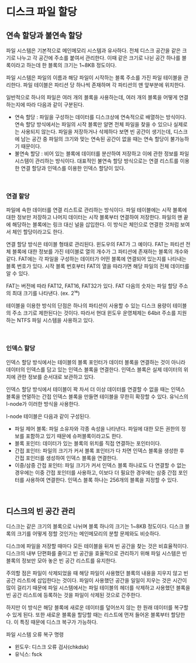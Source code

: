 # 디스크 파일 할당

## 연속 할당과 불연속 할당

파일 시스템은 기본적으로 메인메모리 시스템과 유사하다. 전체 디스크 공간을 같은 크기로 나누고 각 공간에 주소를 붙여서 관리한다. 이때 같은 크기로 나뉜 공간 하나를 블록이라고 하는데 한 블록의 크기는 1~8KB 정도이다.

파일 시스템은 파일의 이름과 해당 파일이 시작하는 블록 주소를 가진 파일 테이블을 관리한다. 파일 테이블은 파티션 당 하나씩 존재하며 각 파티션의 맨 앞부분에 위치한다. 

일반적으로 하나의 파일은 여러 개의 블록을 사용하는데, 여러 개의 블록을 어떻게 연결하는지에 따라 다음과 같이 구분된다.

- 연속 할당 : 파일을 구성하는 데이터를 디스크상에 연속적으로 배열하는 방식이다. 연속 할당 방식에서는 파일의 시작 블록만 알면 전체 파일을 찾을 수 있으나 실제로는 사용되지 않는다. 파일을 저장하거나 삭제하다 보면 빈 공간이 생기는데, 디스크에 남는 공간 중 파일의 크기와 맞는 연속된 공간이 없을 때는 연속 할당이 불가능하기 때문이다.
- 불연속 할당 : 비어 있는 블록에 데이터를 분산하여 저장하고 이에 관한 정보를 파일 시스템이 관리하는 방식이다. 대표적인 불연속 할당 방식으로는 연결 리스트를 이용한 연결 할당과 인덱스를 이용한 인덱스 할당이 있다.

<br>



### 연결 할당

파일에 속한 데이터를 연결 리스트로 관리하는 방식이다. 파일 테이블에는 시작 블록에 대한 정보만 저장하고 나머지 데이터는 시작 블록부터 연결하여 저장한다. 파일의 맨 끝에 해당하는 블록에는 링크 대신 널을 삽입한다. 이 방식은 체인으로 연결한 것처럼 보여서 체인 할당이라고도 한다.

연결 할당 방식은 테이블 형태로 관리된다. 윈도우의 FAT가 그 예이다. FAT는 파티션 전체 블록에 대한 정보를 가진 테이블로 열의 개수가 그 파티션에 존재하는 블록의 개수와 같다. FAT에는 각 파일을 구성하는 데이터가 어떤 블록에 연결되어 있는지를 나타내는 블록 번호가 있다. 시작 블록 번호부터 FAT의 열을 따라가면 해당 파일의 전체 데이터를 알 수 있다.

FAT는 버전에 따라 FAT12, FAT16, FAT32가 있다. FAT 다음의 숫자는 파일 할당 주소의 최대 크기를 나타낸다. (ex. 2¹⁶)

테이블을 이용한 방식의 단점은 하나의 파티션이 사용할 수 있는 디스크 용량이 테이블의 주소 크기로 제한된다는 것이다. 따라서 현대 윈도우 운영체제는 64bit 주소를 지원하는 NTFS 파일 시스템을 사용하고 있다. 

<br>



### 인덱스 할당

인덱스 할당 방식에서는 테이블의 블록 포인터가 데이터 블록을 연결하는 것이 아니라 데이터의 인덱스를 담고 있는 인덱스 블록을 연결한다. 인덱스 블록은 실제 데이터의 위치에 관한 정보를 순서대로 보관하고 있다. 

인덱스 할당 방식에서 테이블이 꽉 차서 더 이상 데이터를 연결할 수 없을 때는 인덱스 블록을 연뎔하는 간접 인덱스 블록을 만들면 테이블을 무한히 확장할 수 있다. 유닉스의 I-node가 이러한 방식을 사용한다. 

I-node 테이블은 다음과 같이 구성된다.

- 파일 제어 블록: 파일 소유자와 각종 속성을 나타낸다. 파일에 대한 모든 권한의 정보를 포함하고 있기 때문에 슈퍼블록이라고도 한다.
- 블록 포인터: 데이터가 있는 블록의 위치를 직접 연결하는 포인터이다.
- 간접 포인터: 파일의 크기가 커서 블록 포인터가 다 차면 인덱스 블록을 생성한 후 간접 포인터를 생성하여 인덱스 블록을 연결한다.
- 이중/삼중 간접 포인터: 파일 크기가 커서 인덱스 블록 하나로도 다 연결할 수 없는 경우에는 이중 간접 포인터를 사용하고, 이보다 더 필요한 경우에는 삼중 간접 포인터를 사용하여 연결한다. 인덱스 블록 하나는 256개의 블록을 지정할 수 있다.

<br>



## 디스크의 빈 공간 관리

디스크는 같은 크기의 블록으로 나뉘며 블록 하나의 크기는 1~8KB 정도이다. 디스크 블록의 크기를 어떻게 정할 것인가는 메인메모리의 분할 문제와도 비슷하다. 

디스크에 파일을 저장할 때마다 모든 테이블을 뒤져 빈 공간을 찾는 것은 비효율적이다. 디스크의 내부 단편화를 줄이고 빈 공간을 효율적으로 관리하기 위해 파일 시스템은 빈 블록의 정보만 모아 놓은 빈 공간 리스트를 유지한다. 

주의할 점은 파일이 삭제되었을 때 해당 파일이 사용했던 블록의 내용을 지우지 않고 빈 공간 리스트에 삽입한다는 것이다. 파일이 사용했던 공간을 일일이 지우는 것은 시간이 많이 걸리기 때문에 파일 시스템에서는 파일 테이블의 헤더를 삭제하고 사용했던 블록을 빈 공간 리스트에 등록하는 것을 파일이 삭제된 것으로 간주한다.

하지만 이 방식은 해당 블록에 새로운 데이터를 덮어쓰지 않는 한 원래 데이터를 복구할 수 있게 된다. 또한 새로운 블록을 할당할 때는 리스트에 먼저 들어온 블록부터 할당한다. 이 특징 때문에 디스크 복구가 가능하다. 

파일 시스템 오류 복구 명령

- 윈도우: 디스크 오류 검사(chkdsk)
- 유닉스: fsck

